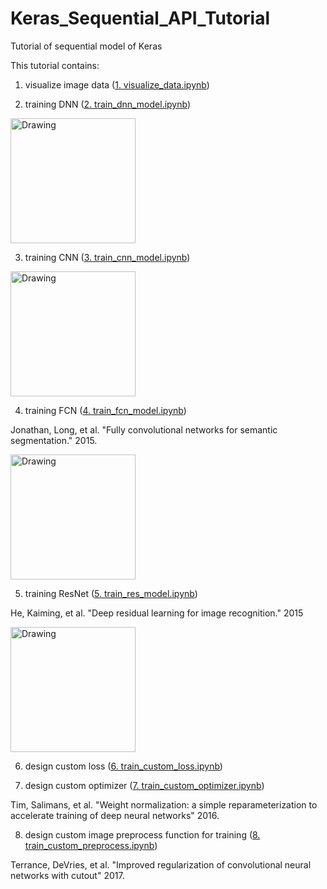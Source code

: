 # Keras_Sequential_API_Tutorial

Tutorial of sequential model of Keras

This tutorial contains:

1. visualize image data ([1. visualize_data.ipynb](https://github.com/WongKinYiu/Keras_Sequential_API_Tutorial/blob/master/1.%20visualize_data.ipynb))


2. training DNN ([2. train_dnn_model.ipynb](https://github.com/WongKinYiu/Keras_Sequential_API_Tutorial/blob/master/2.%20train_dnn_model.ipynb))

<img src="https://github.com/WongKinYiu/Keras_Sequential_API_Tutorial/blob/master/dnn_model.png" alt="Drawing" style="width: 200px;"/>


3. training CNN ([3. train_cnn_model.ipynb](https://github.com/WongKinYiu/Keras_Sequential_API_Tutorial/blob/master/3.%20train_cnn_model.ipynb))

<img src="https://github.com/WongKinYiu/Keras_Sequential_API_Tutorial/blob/master/cnn_model.png" alt="Drawing" style="width: 200px;"/>


4. training FCN ([4. train_fcn_model.ipynb](https://github.com/WongKinYiu/Keras_Sequential_API_Tutorial/blob/master/4.%20train_fcn_model.ipynb))

Jonathan, Long, et al. "Fully convolutional networks for semantic segmentation." 2015.

<img src="https://github.com/WongKinYiu/Keras_Sequential_API_Tutorial/blob/master/fcn_model.png" alt="Drawing" style="width: 200px;"/>


5. training ResNet ([5. train_res_model.ipynb](https://github.com/WongKinYiu/Keras_Sequential_API_Tutorial/blob/master/5.%20train_res_model.ipynb))

He, Kaiming, et al. "Deep residual learning for image recognition." 2015

<img src="https://github.com/WongKinYiu/Keras_Sequential_API_Tutorial/blob/master/res_model.png" alt="Drawing" style="width: 200px;"/>


6. design custom loss ([6. train_custom_loss.ipynb](https://github.com/WongKinYiu/Keras_Sequential_API_Tutorial/blob/master/6.%20train_custom_loss.ipynb))


7. design custom optimizer ([7. train_custom_optimizer.ipynb](https://github.com/WongKinYiu/Keras_Sequential_API_Tutorial/blob/master/7.%20train_custom_optimizer.ipynb))

Tim, Salimans, et al. "Weight normalization: a simple reparameterization to accelerate training of deep neural networks" 2016.


8. design custom image preprocess function for training ([8. train_custom_preprocess.ipynb](https://github.com/WongKinYiu/Keras_Sequential_API_Tutorial/blob/master/8.%20train_custom_preprocess.ipynb))

Terrance, DeVries, et al. "Improved regularization of convolutional neural networks with cutout" 2017.


